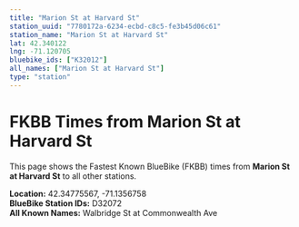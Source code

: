 ```yaml
---
title: "Marion St at Harvard St"
station_uuid: "7780172a-6234-ecbd-c8c5-fe3b45d06c61"
station_name: "Marion St at Harvard St"
lat: 42.340122
lng: -71.120705
bluebike_ids: ["K32012"]
all_names: ["Marion St at Harvard St"]
type: "station"
---
```


# FKBB Times from Marion St at Harvard St

This page shows the Fastest Known BlueBike (FKBB) times from **Marion St at Harvard St** to all other stations.

**Location:** 42.34775567, -71.1356758  
**BlueBike Station IDs:** D32072  
**All Known Names:** Walbridge St at Commonwealth Ave

